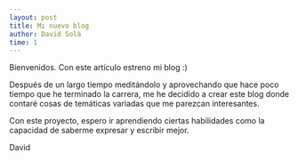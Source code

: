 ```yaml
---
layout: post
title: Mi nuevo blog
author: David Solà
time: 1
---
```


Bienvenidos. Con este artículo estreno mi blog :)

Después de un largo tiempo meditándolo y aprovechando que hace poco tiempo que he terminado la carrera, me he decidido a crear este blog donde contaré cosas de temáticas variadas que me parezcan interesantes.

Con este proyecto, espero ir aprendiendo ciertas habilidades como la capacidad de saberme expresar y escribir mejor.

David

